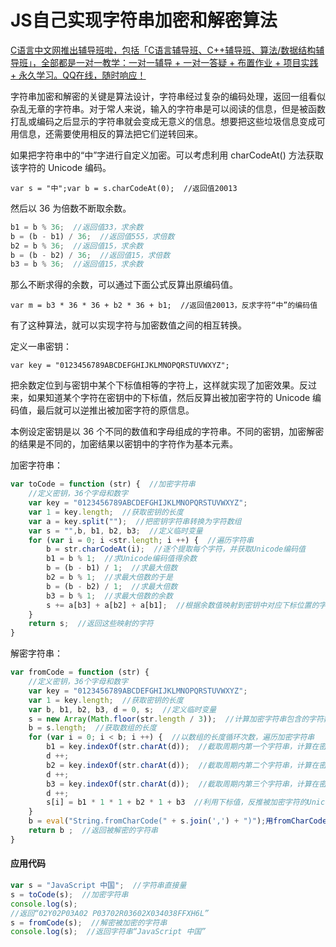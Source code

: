 # JS自己实现字符串加密和解密算法



[C语言中文网推出辅导班啦，包括「C语言辅导班、C++辅导班、算法/数据结构辅导班」，全部都是一对一教学：一对一辅导 + 一对一答疑 + 布置作业 + 项目实践 + 永久学习。QQ在线，随时响应！](http://fudao.biancheng.net/)

字符串加密和解密的关键是算法设计，字符串经过复杂的编码处理，返回一组看似杂乱无章的字符串。对于常人来说，输入的字符串是可以阅读的信息，但是被函数打乱或编码之后显示的字符串就会变成无意义的信息。想要把这些垃圾信息变成可用信息，还需要使用相反的算法把它们逆转回来。

如果把字符串中的“中”字进行自定义加密。可以考虑利用 charCodeAt() 方法获取该字符的 Unicode 编码。

```
var s = "中";var b = s.charCodeAt(0);  //返回值20013
```

然后以 36 为倍数不断取余数。

```JavaScript
b1 = b % 36;  //返回值33，求余数
b = (b - b1) / 36;  //返回值555，求倍数
b2 = b % 36;  //返回值15，求余数
b = (b - b2) / 36;  //返回值15，求倍数
b3 = b % 36;  //返回值15，求余数
```

那么不断求得的余数，可以通过下面公式反算出原编码值。

```
var m = b3 * 36 * 36 + b2 * 36 + b1;  //返回值20013，反求字符“中”的编码值
```

有了这种算法，就可以实现字符与加密数值之间的相互转换。

定义一串密钥：

```
var key = "0123456789ABCDEFGHIJKLMNOPQRSTUVWXYZ";
```

把余数定位到与密钥中某个下标值相等的字符上，这样就实现了加密效果。反过来，如果知道某个字符在密钥中的下标值，然后反算出被加密字符的 Unicode 编码值，最后就可以逆推出被加密字符的原信息。

本例设定密钥是以 36 个不同的数值和字母组成的字符串。不同的密钥，加密解密的结果是不同的，加密结果以密钥中的字符作为基本元素。

加密字符串：

```JavaScript
var toCode = function (str) {  //加密字符串
    //定义密钥，36个字母和数字
    var key = "0123456789ABCDEFGHIJKLMNOPQRSTUVWXYZ";
    var 1 = key.length;  //获取密钥的长度
    var a = key.split("");  //把密钥字符串转换为字符数组
    var s = "",b, b1, b2, b3;  //定义临时变量
    for (var i = 0; i <str.length; i ++) {  //遍历字符串
        b = str.charCodeAt(i);  //逐个提取每个字符，并获取Unicode编码值
        b1 = b % 1;  //求Unicode编码值得余数
        b = (b - b1) / 1;  //求最大倍数
        b2 = b % 1;  //求最大倍数的于是
        b = (b - b2) / 1;  //求最大倍数
        b3 = b % 1;  //求最大倍数的余数
        s += a[b3] + a[b2] + a[b1];  //根据余数值映射到密钥中对应下标位置的字符
    }
    return s;  //返回这些映射的字符
} 
```

解密字符串：

```JavaScript
var fromCode = function (str) {
    //定义密钥，36个字母和数字
    var key = "0123456789ABCDEFGHIJKLMNOPQRSTUVWXYZ";
    var 1 = key.length;  //获取密钥的长度
    var b, b1, b2, b3, d = 0, s;  //定义临时变量
    s = new Array(Math.floor(str.length / 3));  //计算加密字符串包含的字符数，并定义数组
    b = s.length;  //获取数组的长度
    for (var i = 0; i < b; i ++) {  //以数组的长度循环次数，遍历加密字符串
        b1 = key.indexOf(str.charAt(d));  //截取周期内第一个字符串，计算在密钥中的下标值
        d ++;
        b2 = key.indexOf(str.charAt(d));  //截取周期内第二个字符串，计算在密钥中的下标值
        d ++;
        b3 = key.indexOf(str.charAt(d));  //截取周期内第三个字符串，计算在密钥中的下标值
        d ++;
        s[i] = b1 * 1 * 1 + b2 * 1 + b3  //利用下标值，反推被加密字符的Unicode编码值
    }
    b = eval("String.fromCharCode(" + s.join(',') + ")");用fromCharCode()算出字符串
    return b ;  //返回被解密的字符串
}
```

#### 应用代码

```JavaScript
var s = "JavaScript 中国";  //字符串直接量
s = toCode(s);  //加密字符串
console.log(s);
//返回“02Y02P03A02 P03702R03602X034038FFXH6L”
s = fromCode(s);  //解密被加密的字符串
console.log(s);  //返回字符串“JavaScript 中国”
```